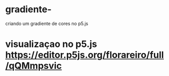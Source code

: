 # gradiente-
criando um gradiente de cores no p5.js
# visualizaçao no p5.js https://editor.p5js.org/florareiro/full/qQMmpsvic
